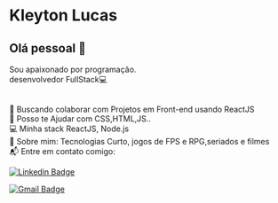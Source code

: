 

# Kleyton Lucas

## Olá pessoal 👋
Sou apaixonado por programação.
  <br />desenvolvedor FullStack:computer:

  <br /> :purple_heart: Buscando colaborar com Projetos em Front-end usando ReactJS
  <br /> :space_invader: Posso te Ajudar com CSS,HTML,JS..
  <br /> :computer: Minha stack ReactJS, Node.js
  <br /> 💬 Sobre mim: Tecnologias Curto, jogos de FPS e RPG,seriados e filmes
  <br /> :mailbox_with_mail: Entre em contato comigo: 
  
   [![Linkedin Badge](https://img.shields.io/badge/-KleytonLucas-blue?style=flat-square&logo=Linkedin&logoColor=white&link=https://www.linkedin.com/in/kleyton-gon%C3%A7alves-ba396a8a/)](https://www.linkedin.com/in/kleyton-gon%C3%A7alves-ba396a8a/) 
  
   [![Gmail Badge](https://img.shields.io/badge/-kleytonlucas80@gmail.com-c14438?style=flat-square&logo=Gmail&logoColor=white&link=mailto:kleytonlucas80@gmail.com)](mailto:kleytonlucas80@gmail.com)

  
  
